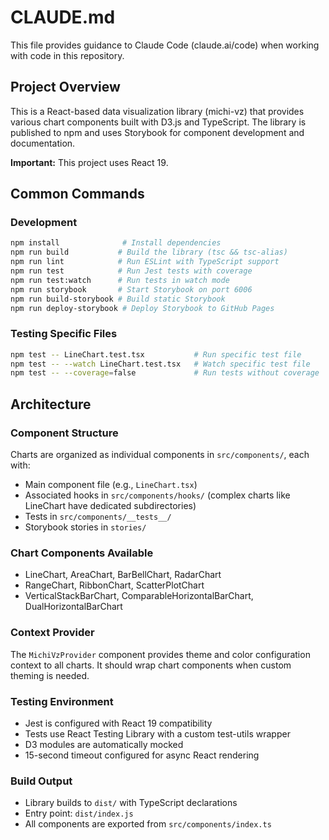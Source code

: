 # CLAUDE.md

This file provides guidance to Claude Code (claude.ai/code) when working with code in this repository.

## Project Overview

This is a React-based data visualization library (michi-vz) that provides various chart components built with D3.js and TypeScript. The library is published to npm and uses Storybook for component development and documentation.

**Important:** This project uses React 19.

## Common Commands

### Development
```bash
npm install              # Install dependencies
npm run build           # Build the library (tsc && tsc-alias)
npm run lint            # Run ESLint with TypeScript support
npm run test            # Run Jest tests with coverage
npm run test:watch      # Run tests in watch mode
npm run storybook       # Start Storybook on port 6006
npm run build-storybook # Build static Storybook
npm run deploy-storybook # Deploy Storybook to GitHub Pages
```

### Testing Specific Files
```bash
npm test -- LineChart.test.tsx           # Run specific test file
npm test -- --watch LineChart.test.tsx   # Watch specific test file
npm test -- --coverage=false             # Run tests without coverage
```

## Architecture

### Component Structure
Charts are organized as individual components in `src/components/`, each with:
- Main component file (e.g., `LineChart.tsx`)
- Associated hooks in `src/components/hooks/` (complex charts like LineChart have dedicated subdirectories)
- Tests in `src/components/__tests__/`
- Storybook stories in `stories/`

### Chart Components Available
- LineChart, AreaChart, BarBellChart, RadarChart
- RangeChart, RibbonChart, ScatterPlotChart
- VerticalStackBarChart, ComparableHorizontalBarChart, DualHorizontalBarChart

### Context Provider
The `MichiVzProvider` component provides theme and color configuration context to all charts. It should wrap chart components when custom theming is needed.

### Testing Environment
- Jest is configured with React 19 compatibility
- Tests use React Testing Library with a custom test-utils wrapper
- D3 modules are automatically mocked
- 15-second timeout configured for async React rendering

### Build Output
- Library builds to `dist/` with TypeScript declarations
- Entry point: `dist/index.js`
- All components are exported from `src/components/index.ts`
